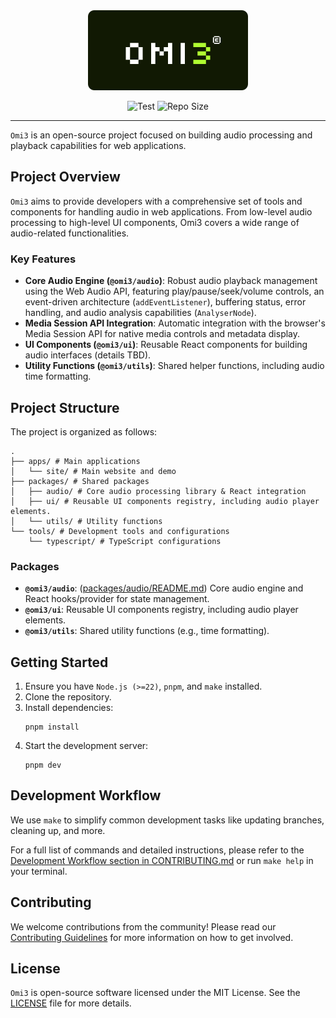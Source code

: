 <div align="center">
  <img src="./logo.svg" alt="Logo Omi3"/>

  <p align="center">
    <img src="https://img.shields.io/github/actions/workflow/status/ouestlabs/omi3/test.yml?branch=main&label=test" alt="Test"/>
    <img src="https://img.shields.io/github/repo-size/ouestlabs/omi3" alt="Repo Size"/>
  </p>
</div>

---

`Omi3` is an open-source project focused on building audio processing and playback capabilities for web applications.

## Project Overview

`Omi3` aims to provide developers with a comprehensive set of tools and components for handling audio in web applications. From low-level audio processing to high-level UI components, Omi3 covers a wide range of audio-related functionalities.

### Key Features

- **Core Audio Engine (`@omi3/audio`)**: Robust audio playback management using the Web Audio API, featuring play/pause/seek/volume controls, an event-driven architecture (`addEventListener`), buffering status, error handling, and audio analysis capabilities (`AnalyserNode`).
- **Media Session API Integration**: Automatic integration with the browser's Media Session API for native media controls and metadata display.
- **UI Components (`@omi3/ui`)**: Reusable React components for building audio interfaces (details TBD).
- **Utility Functions (`@omi3/utils`)**: Shared helper functions, including audio time formatting.

## Project Structure

The project is organized as follows:

```
.
├── apps/ # Main applications
│   └── site/ # Main website and demo
├── packages/ # Shared packages
│   ├── audio/ # Core audio processing library & React integration
│   ├── ui/ # Reusable UI components registry, including audio player elements.
│   └── utils/ # Utility functions
└── tools/ # Development tools and configurations
    └── typescript/ # TypeScript configurations
```

### Packages

*   **`@omi3/audio`**: ([packages/audio/README.md](./packages/audio/README.md)) Core audio engine and React hooks/provider for state management.
*   **`@omi3/ui`**: Reusable UI components registry, including audio player elements.
*   **`@omi3/utils`**: Shared utility functions (e.g., time formatting).

## Getting Started

1. Ensure you have `Node.js (>=22)`, `pnpm`, and `make` installed.
2. Clone the repository.
3. Install dependencies:
   ```
   pnpm install
   ```
4. Start the development server:
   ```
   pnpm dev
   ```

## Development Workflow

We use `make` to simplify common development tasks like updating branches, cleaning up, and more.

For a full list of commands and detailed instructions, please refer to the [Development Workflow section in CONTRIBUTING.md](./CONTRIBUTING.md#development-workflow) or run `make help` in your terminal.

## Contributing

We welcome contributions from the community! Please read our [Contributing Guidelines](CONTRIBUTING.md) for more information on how to get involved.

## License

`Omi3` is open-source software licensed under the MIT License. See the [LICENSE](LICENSE) file for more details.
